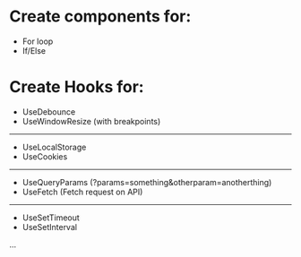 # Create components for:

- For loop
- If/Else

# Create Hooks for:

- UseDebounce
- UseWindowResize (with breakpoints)

------

- UseLocalStorage
- UseCookies

------

- UseQueryParams (?params=something&otherparam=anotherthing)
- UseFetch (Fetch request on API)

------

- UseSetTimeout
- UseSetInterval

...

